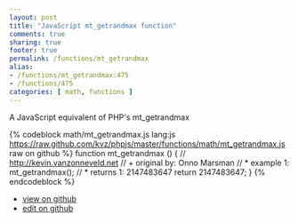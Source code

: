 ```yaml
---
layout: post
title: "JavaScript mt_getrandmax function"
comments: true
sharing: true
footer: true
permalink: /functions/mt_getrandmax
alias:
- /functions/mt_getrandmax:475
- /functions/475
categories: [ math, functions ]
---
```

A JavaScript equivalent of PHP's mt_getrandmax
<!-- more -->
{% codeblock math/mt_getrandmax.js lang:js https://raw.github.com/kvz/phpjs/master/functions/math/mt_getrandmax.js raw on github %}
function mt_getrandmax () {
    // http://kevin.vanzonneveld.net
    // +   original by: Onno Marsman
    // *     example 1: mt_getrandmax();
    // *     returns 1: 2147483647
    return 2147483647;
}
{% endcodeblock %}
<ul>
 <li><a href="https://github.com/kvz/phpjs/blob/master/functions/math/mt_getrandmax.js">view on github</a></li>
 <li><a href="https://github.com/kvz/phpjs/edit/master/functions/math/mt_getrandmax.js">edit on github</a></li>
</ul>
